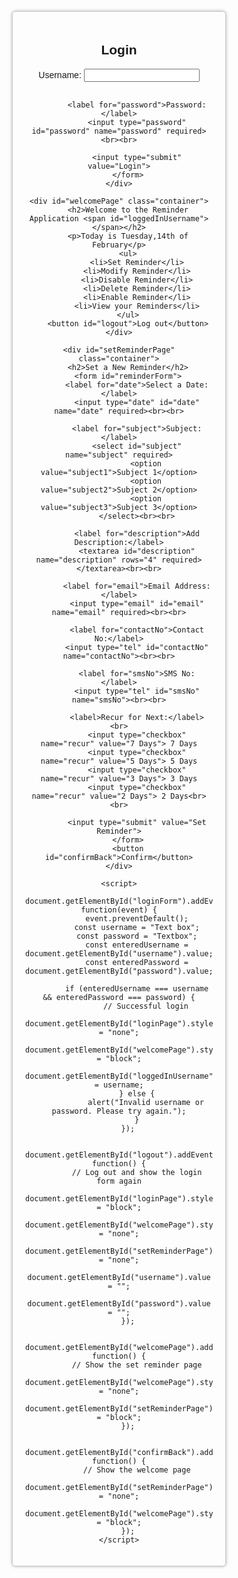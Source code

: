 <!DOCTYPE html>
<html>
<head>
    <title>Reminder Application</title>
    <style>
        body {
            font-family: Arial, sans-serif;
            text-align: center;
        }
        .container {
            width: 300px;
            margin: 0 auto;
            padding: 20px;
            border: 1px solid #ccc;
            border-radius: 5px;
            box-shadow: 0 0 5px #aaa;
        }
        #welcomePage, #setReminderPage {
            display: none;
        }
    </style>
</head>
<body>
    <div id="loginPage" class="container">
        <h2>Login</h2>
        <form id="loginForm">
            <label for="username">Username:</label>
            <input type="text" id="username" name="username" required><br><br>
            
            <label for="password">Password:</label>
            <input type="password" id="password" name="password" required><br><br>
            
            <input type="submit" value="Login">
        </form>
    </div>

    <div id="welcomePage" class="container">
        <h2>Welcome to the Reminder Application <span id="loggedInUsername"></span></h2>
        <p>Today is Tuesday,14th of February</p>
        <ul>
            <li>Set Reminder</li>
            <li>Modify Reminder</li>
            <li>Disable Reminder</li>
            <li>Delete Reminder</li>
            <li>Enable Reminder</li>
            <li>View your Reminders</li>
        </ul>
        <button id="logout">Log out</button>
    </div>

    <div id="setReminderPage" class="container">
        <h2>Set a New Reminder</h2>
        <form id="reminderForm">
            <label for="date">Select a Date:</label>
            <input type="date" id="date" name="date" required><br><br>

            <label for="subject">Subject:</label>
            <select id="subject" name="subject" required>
                <option value="subject1">Subject 1</option>
                <option value="subject2">Subject 2</option>
                <option value="subject3">Subject 3</option>
            </select><br><br>

            <label for="description">Add Description:</label>
            <textarea id="description" name="description" rows="4" required></textarea><br><br>

            <label for="email">Email Address:</label>
            <input type="email" id="email" name="email" required><br><br>

            <label for="contactNo">Contact No:</label>
            <input type="tel" id="contactNo" name="contactNo"><br><br>

            <label for="smsNo">SMS No:</label>
            <input type="tel" id="smsNo" name="smsNo"><br><br>

            <label>Recur for Next:</label><br>
            <input type="checkbox" name="recur" value="7 Days"> 7 Days
            <input type="checkbox" name="recur" value="5 Days"> 5 Days
            <input type="checkbox" name="recur" value="3 Days"> 3 Days
            <input type="checkbox" name="recur" value="2 Days"> 2 Days<br><br>

            <input type="submit" value="Set Reminder">
        </form>
        <button id="confirmBack">Confirm</button>
    </div>

    <script>
        document.getElementById("loginForm").addEventListener("submit", function(event) {
            event.preventDefault();
            const username = "Text box";
            const password = "Textbox";
            const enteredUsername = document.getElementById("username").value;
            const enteredPassword = document.getElementById("password").value;
            
            if (enteredUsername === username && enteredPassword === password) {
                // Successful login
                document.getElementById("loginPage").style.display = "none";
                document.getElementById("welcomePage").style.display = "block";
                document.getElementById("loggedInUsername").textContent = username;
            } else {
                alert("Invalid username or password. Please try again.");
            }
        });

        document.getElementById("logout").addEventListener("click", function() {
            // Log out and show the login form again
            document.getElementById("loginPage").style.display = "block";
            document.getElementById("welcomePage").style.display = "none";
            document.getElementById("setReminderPage").style.display = "none";
            document.getElementById("username").value = "";
            document.getElementById("password").value = "";
        });

        document.getElementById("welcomePage").addEventListener("click", function() {
            // Show the set reminder page
            document.getElementById("welcomePage").style.display = "none";
            document.getElementById("setReminderPage").style.display = "block";
        });

        document.getElementById("confirmBack").addEventListener("click", function() {
            // Show the welcome page
            document.getElementById("setReminderPage").style.display = "none";
            document.getElementById("welcomePage").style.display = "block";
        });
    </script>
</body>
</html>
